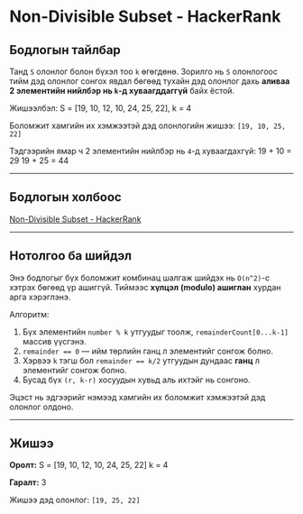 # Non-Divisible Subset - HackerRank

## Бодлогын тайлбар

Танд `S` олонлог болон бүхэл тоо `k` өгөгдөнө. Зорилго нь `S` олонлогоос тийм дэд олонлог сонгох явдал бөгөөд тухайн дэд олонлог дахь **аливаа 2 элементийн нийлбэр нь `k`-д хуваагддаггүй** байх ёстой.

Жишээлбэл:
S = [19, 10, 12, 10, 24, 25, 22], k = 4

Боломжит хамгийн их хэмжээтэй дэд олонлогийн жишээ: `[19, 10, 25, 22]`

Тэдгээрийн ямар ч 2 элементийн нийлбэр нь `4`-д хуваагдахгүй:
19 + 10 = 29
19 + 25 = 44

---

## Бодлогын холбоос

[Non-Divisible Subset - HackerRank](https://www.hackerrank.com/challenges/non-divisible-subset/)

---

## Нотолгоо ба шийдэл

Энэ бодлогыг бүх боломжит комбинац шалгаж шийдэх нь `O(n^2)`-с хэтрэх бөгөөд үр ашиггүй. Тиймээс **хүлцэл (modulo) ашиглан** хурдан арга хэрэглэнэ.

Алгоритм:

1. Бүх элементийн `number % k` утгуудыг тоолж, `remainderCount[0...k-1]` массив үүсгэнэ.
2. `remainder == 0` — ийм төрлийн ганц л элементийг сонгож болно.
3. Хэрвээ `k` тэгш бол `remainder == k/2` утгуудын дундаас **ганц** л элементийг сонгож болно.
4. Бусад бүх `(r, k-r)` хосуудын хувьд аль ихтэйг нь сонгоно.

Эцэст нь эдгээрийг нэмээд хамгийн их боломжит хэмжээтэй дэд олонлог олдоно.

---

## Жишээ

**Оролт:**
S = [19, 10, 12, 10, 24, 25, 22]
k = 4

**Гаралт:**
3

Жишээ дэд олонлог: `[19, 25, 22]`
